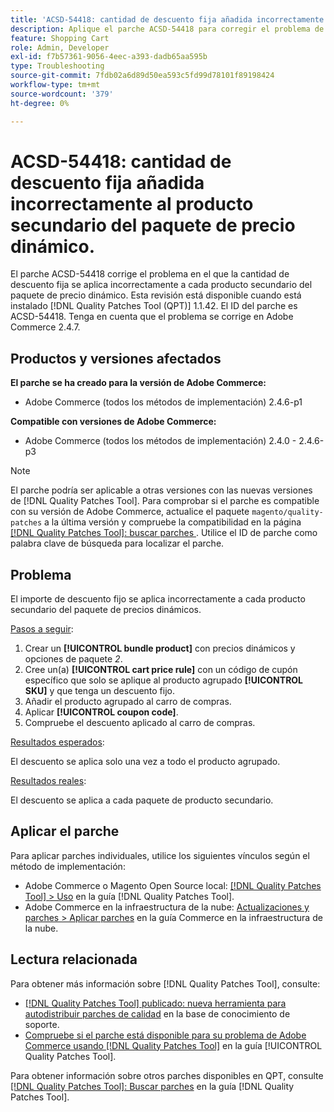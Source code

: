 ```yaml
---
title: 'ACSD-54418: cantidad de descuento fija añadida incorrectamente al producto secundario del paquete de precio dinámico'
description: Aplique el parche ACSD-54418 para corregir el problema de Adobe Commerce en el que la cantidad de descuento fija se aplica incorrectamente a cada producto secundario del paquete de precio dinámico.
feature: Shopping Cart
role: Admin, Developer
exl-id: f7b57361-9056-4eec-a393-dadb65aa595b
type: Troubleshooting
source-git-commit: 7fdb02a6d89d50ea593c5fd99d78101f89198424
workflow-type: tm+mt
source-wordcount: '379'
ht-degree: 0%

---
```


# ACSD-54418: cantidad de descuento fija añadida incorrectamente al producto secundario del paquete de precio dinámico.

El parche ACSD-54418 corrige el problema en el que la cantidad de descuento fija se aplica incorrectamente a cada producto secundario del paquete de precio dinámico. Esta revisión está disponible cuando está instalado [!DNL Quality Patches Tool (QPT)] 1.1.42. El ID del parche es ACSD-54418. Tenga en cuenta que el problema se corrige en Adobe Commerce 2.4.7.

## Productos y versiones afectados

**El parche se ha creado para la versión de Adobe Commerce:**

* Adobe Commerce (todos los métodos de implementación) 2.4.6-p1

**Compatible con versiones de Adobe Commerce:**

* Adobe Commerce (todos los métodos de implementación) 2.4.0 - 2.4.6-p3

>[!NOTE]
>
>El parche podría ser aplicable a otras versiones con las nuevas versiones de [!DNL Quality Patches Tool]. Para comprobar si el parche es compatible con su versión de Adobe Commerce, actualice el paquete `magento/quality-patches` a la última versión y compruebe la compatibilidad en la página [[!DNL Quality Patches Tool]: buscar parches ](https://experienceleague.adobe.com/tools/commerce-quality-patches/index.html?lang=es). Utilice el ID de parche como palabra clave de búsqueda para localizar el parche.

## Problema

El importe de descuento fijo se aplica incorrectamente a cada producto secundario del paquete de precios dinámicos.

<u>Pasos a seguir</u>:

1. Crear un **[!UICONTROL bundle product]** con precios dinámicos y opciones de paquete *2*.
1. Cree un(a) **[!UICONTROL cart price rule]** con un código de cupón específico que solo se aplique al producto agrupado **[!UICONTROL SKU]** y que tenga un descuento fijo.
1. Añadir el producto agrupado al carro de compras.
1. Aplicar **[!UICONTROL coupon code]**.
1. Compruebe el descuento aplicado al carro de compras.

<u>Resultados esperados</u>:

El descuento se aplica solo una vez a todo el producto agrupado.

<u>Resultados reales</u>:

El descuento se aplica a cada paquete de producto secundario.

## Aplicar el parche

Para aplicar parches individuales, utilice los siguientes vínculos según el método de implementación:

* Adobe Commerce o Magento Open Source local: [[!DNL Quality Patches Tool] > Uso](/help/tools/quality-patches-tool/usage.md) en la guía [!DNL Quality Patches Tool].
* Adobe Commerce en la infraestructura de la nube: [Actualizaciones y parches > Aplicar parches](https://experienceleague.adobe.com/docs/commerce-cloud-service/user-guide/develop/upgrade/apply-patches.html?lang=es) en la guía Commerce en la infraestructura de la nube.

## Lectura relacionada

Para obtener más información sobre [!DNL Quality Patches Tool], consulte:

* [[!DNL Quality Patches Tool] publicado: nueva herramienta para autodistribuir parches de calidad](https://experienceleague.adobe.com/es/docs/commerce-operations/tools/quality-patches-tool/quality-patches-tool-to-self-serve-quality-patches) en la base de conocimiento de soporte.
* [Compruebe si el parche está disponible para su problema de Adobe Commerce usando [!DNL Quality Patches Tool]](/help/tools/quality-patches-tool/patches-available-in-qpt/check-patch-for-magento-issue-with-magento-quality-patches.md) en la guía [!UICONTROL Quality Patches Tool].


Para obtener información sobre otros parches disponibles en QPT, consulte [[!DNL Quality Patches Tool]: Buscar parches](https://experienceleague.adobe.com/tools/commerce-quality-patches/index.html?lang=es) en la guía [!DNL Quality Patches Tool].
